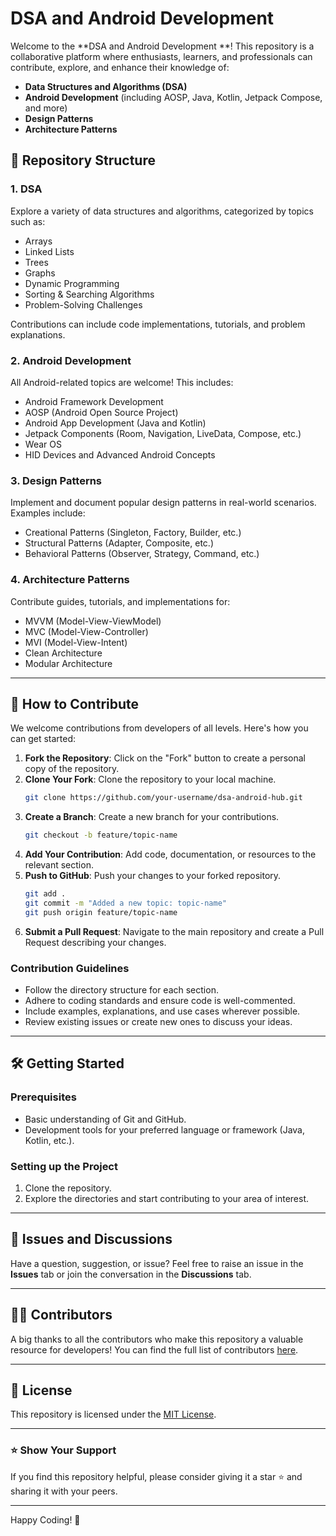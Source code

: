 # DSA and Android Development 

Welcome to the **DSA and Android Development **! This repository is a collaborative platform where enthusiasts, learners, and professionals can contribute, explore, and enhance their knowledge of:

- **Data Structures and Algorithms (DSA)**
- **Android Development** (including AOSP, Java, Kotlin, Jetpack Compose, and more)
- **Design Patterns**
- **Architecture Patterns**

## 📂 Repository Structure

### **1. DSA**
Explore a variety of data structures and algorithms, categorized by topics such as:
- Arrays
- Linked Lists
- Trees
- Graphs
- Dynamic Programming
- Sorting & Searching Algorithms
- Problem-Solving Challenges

Contributions can include code implementations, tutorials, and problem explanations.

### **2. Android Development**
All Android-related topics are welcome! This includes:
- Android Framework Development
- AOSP (Android Open Source Project)
- Android App Development (Java and Kotlin)
- Jetpack Components (Room, Navigation, LiveData, Compose, etc.)
- Wear OS
- HID Devices and Advanced Android Concepts

### **3. Design Patterns**
Implement and document popular design patterns in real-world scenarios. Examples include:
- Creational Patterns (Singleton, Factory, Builder, etc.)
- Structural Patterns (Adapter, Composite, etc.)
- Behavioral Patterns (Observer, Strategy, Command, etc.)

### **4. Architecture Patterns**
Contribute guides, tutorials, and implementations for:
- MVVM (Model-View-ViewModel)
- MVC (Model-View-Controller)
- MVI (Model-View-Intent)
- Clean Architecture
- Modular Architecture

---

## 🤝 How to Contribute
We welcome contributions from developers of all levels. Here's how you can get started:

1. **Fork the Repository**: Click on the "Fork" button to create a personal copy of the repository.
2. **Clone Your Fork**: Clone the repository to your local machine.
   ```bash
   git clone https://github.com/your-username/dsa-android-hub.git
   ```
3. **Create a Branch**: Create a new branch for your contributions.
   ```bash
   git checkout -b feature/topic-name
   ```
4. **Add Your Contribution**: Add code, documentation, or resources to the relevant section.
5. **Push to GitHub**: Push your changes to your forked repository.
   ```bash
   git add .
   git commit -m "Added a new topic: topic-name"
   git push origin feature/topic-name
   ```
6. **Submit a Pull Request**: Navigate to the main repository and create a Pull Request describing your changes.

### Contribution Guidelines
- Follow the directory structure for each section.
- Adhere to coding standards and ensure code is well-commented.
- Include examples, explanations, and use cases wherever possible.
- Review existing issues or create new ones to discuss your ideas.

---

## 🛠️ Getting Started

### Prerequisites
- Basic understanding of Git and GitHub.
- Development tools for your preferred language or framework (Java, Kotlin, etc.).

### Setting up the Project
1. Clone the repository.
2. Explore the directories and start contributing to your area of interest.

---

## 📢 Issues and Discussions
Have a question, suggestion, or issue? Feel free to raise an issue in the **Issues** tab or join the conversation in the **Discussions** tab.

---

## 🧑‍💻 Contributors
A big thanks to all the contributors who make this repository a valuable resource for developers! You can find the full list of contributors [here](https://github.com/your-repo-link/contributors).

---

## 📜 License
This repository is licensed under the [MIT License](LICENSE).

---

### ⭐ Show Your Support
If you find this repository helpful, please consider giving it a star ⭐ and sharing it with your peers.

---

Happy Coding! 🚀

